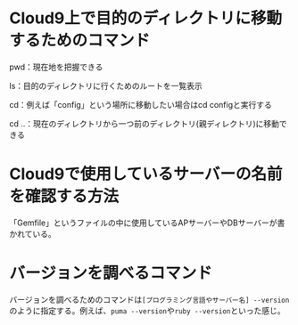 # Cloud9上で目的のディレクトリに移動するためのコマンド
pwd：現在地を把握できる

ls：目的のディレクトリに行くためのルートを一覧表示

cd：例えば「config」という場所に移動したい場合はcd configと実行する

cd ..：現在のディレクトリから一つ前のディレクトリ(親ディレクトリ)に移動できる

# Cloud9で使用しているサーバーの名前を確認する方法
「Gemfile」というファイルの中に使用しているAPサーバーやDBサーバーが書かれている。

# バージョンを調べるコマンド
バージョンを調べるためのコマンドは```[プログラミング言語やサーバー名] --version```のように指定する。例えば、```puma --version```や```ruby --version```といった感じ。


